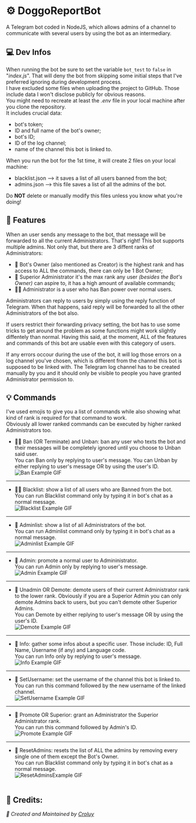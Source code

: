 # ⚙️ DoggoReportBot

A Telegram bot coded in NodeJS, which allows admins of a channel to communicate with several users by using the bot as an intermediary.
<br>

## 💻 Dev Infos

When running the bot be sure to set the variable `bot_test` to `false` in "*index.js*". That will deny the bot from skipping some initial steps that I've preferred ignoring during development process.<br>
I have excluded some files when uploading the project to GitHub. Those include data I won't disclose publicly for obvious reasons.<br>
You might need to recreate at least the *.env* file in your local machine after you clone the repository.<br>
It includes crucial data:
- bot's token;
- ID and full name of the bot's owner;
- bot's ID;
- ID of the log channel;
- name of the channel this bot is linked to.<br>

When you run the bot for the 1st time, it will create 2 files on your local machine:<br>
- blacklist.json --> it saves a list of all users banned from the bot;<br>
- admins.json --> this file saves a list of all the admins of the bot.<br>

Do **NOT** delete or manually modify this files unless you know what you're doing!
<br>

## 🧬 Features

When an user sends any message to the bot, that message will be forwarded to all the current Administrators. That's right! This bot supports multiple admins. Not only that, but there are 3 diffent ranks of Administrators:<br>
+ 👑 Bot's Owner (also mentioned as Creator) is the highest rank and has access to ALL the commands, there can only be 1 Bot Owner;<br>
+ 💎 Superior Administrator it's the max rank any user *(besides the Bot's Owner)* can aspire to, it has a high amount of available commands;<br>
+ 👮‍♀️ Administrator is a user who has Ban power over normal users.

Administrators can reply to users by simply using the reply function of Telegram. When that happens, said reply will be forwarded to all the other Administrators of the bot also.

If users restrict their forwarding privacy setting, the bot has to use some tricks to get around the problem as some functions might work slightly diffentely than normal. Having this said, at the moment, ALL of the features and commands of this bot are usable even with this category of users.

If any errors occour during the use of the bot, it will log those errors on a log channel you've chosen, which is different from the channel this bot is supposed to be linked with. The Telegram log channel has to be created manually by you and it should only be visible to people you have granted Administrator permission to.
<br>

## 💡 Commands

I've used emojis to give you a list of commands while also showing what kind of rank is required for that command to work.<br>
Obviously all lower ranked commands can be executed by higher ranked Administrators too.

+ 👮‍♀️ Ban (OR Terminate) and Unban: ban any user who texts the bot and their messages will be completely ignored until you choose to Unban said user.<br>
  You can Ban only by replying to user's message. You can Unban by either replying to user's message OR by using the user's ID.<br>
  ![Ban Example GIF](https://github.com/Croluy/DoggoReportBot/blob/master/gifs/Ban_new.gif)<br>
***

+ 👮‍♀️ Blacklist: show a list of all users who are Banned from the bot.<br>
  You can run Blacklist command only by typing it in bot's chat as a normal message.<br>
  ![Blacklist Example GIF](https://github.com/Croluy/DoggoReportBot/blob/master/gifs/Blacklist_new.gif)<br>
***

+ 💎 Adminlist: show a list of all Administrators of the bot.<br>
  You can run Adminlist command only by typing it in bot's chat as a normal message.<br>
  ![Adminlist Example GIF](https://github.com/Croluy/DoggoReportBot/blob/master/gifs/Adminlist_new.gif)<br>
***

+ 💎 Admin: promote a normal user to Admininistrator.<br>
  You can run Admin only by replying to user's message.<br>
  ![Admin Example GIF](https://github.com/Croluy/DoggoReportBot/blob/master/gifs/Admin_new.gif)<br>
***

+ 💎 Unadmin OR Demote: demote users of their current Administrator rank to the lower rank. Obviously if you are a Superior Admin you can only demote Admins back to users, but you can't demote other Superior Admins.<br>
  You can Demote by either replying to user's message OR by using the user's ID.<br>
  ![Demote Example GIF](https://github.com/Croluy/DoggoReportBot/blob/master/gifs/Demote_new.gif)<br>
***

+ 💎 Info: gather some infos about a specific user. Those include: ID, Full Name, Username (if any) and Language code.<br>
  You can run Info only by replying to user's message.<br>
  ![Info Example GIF](https://github.com/Croluy/DoggoReportBot/blob/master/gifs/Info_new.gif)<br>
***

+ 💎 SetUsername: set the username of the channel this bot is linked to.<br>
  You can run this command followed by the new username of the linked channel.<br>
  ![SetUsername Example GIF](https://github.com/Croluy/DoggoReportBot/blob/master/gifs/SetUsername_new.gif)<br>
***

+ 👑 Promote OR Superior: grant an Administrator the Superior Administrator rank.<br>
  You can run this command followed by Admin's ID.<br>
  ![Promote Example GIF](https://github.com/Croluy/DoggoReportBot/blob/master/gifs/Promote_new.gif)<br>
***

+ 👑 ResetAdmins: resets the list of ALL the admins by removing every single one of them except the Bot's Owner.<br>
  You can run Blacklist command only by typing it in bot's chat as a normal message.<br>
  ![ResetAdminsExample GIF](https://github.com/Croluy/DoggoReportBot/blob/master/gifs/Resetadminlist_new.gif)<br><br>

## 📄 Credits:
*:rocket: Created and Maintained by [Croluy](https://www.github.com/croluy)*
